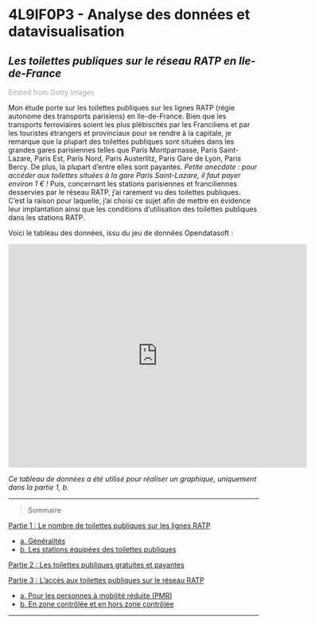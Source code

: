 # 4L9IF0P3 - Analyse des données et datavisualisation 

## ***Les toilettes publiques sur le réseau RATP en Ile-de-France***

<a id='QJcJFYwxS3xuOZIgKlKHcQ' class='gie-single' href='http://www.gettyimages.fr/detail/1141028370' target='_blank' style='color:#a7a7a7;text-decoration:none;font-weight:normal !important;border:none;display:inline-block;'>Embed from Getty Images</a><script>window.gie=window.gie||function(c){(gie.q=gie.q||[]).push(c)};gie(function(){gie.widgets.load({id:'QJcJFYwxS3xuOZIgKlKHcQ',sig:'HH49EFkrknVqoaQUGcP6C2BBmTgpfCOzie6ZvRx49qM=',w:'497px',h:'347px',items:'1141028370',caption: true ,tld:'fr',is360: false })});</script><script src='//embed-cdn.gettyimages.com/widgets.js' charset='utf-8' async></script>

Mon étude porte sur les toilettes publiques sur les lignes RATP (régie autonome des transports parisiens) en Ile-de-France. Bien que les transports ferroviaires soient les plus plébiscités par les Franciliens et par les touristes étrangers et provinciaux pour se rendre à la capitale, je remarque que la plupart des toilettes publiques sont situées dans les grandes gares parisiennes telles que Paris Montparnasse, Paris Saint-Lazare, Paris Est, Paris Nord, Paris Austerlitz, Paris Gare de Lyon, Paris Bercy. De plus, la plupart d’entre elles sont payantes. *Petite anecdote : pour accéder aux toilettes situées à la gare Paris Saint-Lazare, il faut payer environ 1 € !* 
Puis, concernant les stations parisiennes et franciliennes desservies par le réseau RATP, j’ai rarement vu des toilettes publiques. 
C’est la raison pour laquelle, j’ai choisi ce sujet afin de mettre en évidence leur implantation ainsi que les conditions d’utilisation des toilettes publiques dans les stations RATP.

Voici le tableau des données, issu du jeu de données Opendatasoft : 

<iframe src="https://data.opendatasoft.com/explore/embed/dataset/sanitaires-reseau-ratp@dataratp/table/?&static=false&datasetcard=true" width="600" height="450" frameborder="0"></iframe>

*Ce tableau de données a été utilisé pour réaliser un graphique, uniquement dans la partie 1, b.* 

---------------------------------------------------------

> Sommaire 

[Partie 1 : Le nombre de toilettes publiques sur les lignes RATP](partie1A.md) 
   * [a. Généralités](partie1A.md)
   * [b. Les stations équipées des toilettes publiques](partie1B.md) 

[Partie 2 : Les toilettes publiques gratuites et payantes](partie2.md)

[Partie 3 : L’accès aux toilettes publiques sur le réseau RATP](partie3A.md)
   * [a. Pour les personnes à mobilité réduite (PMR)](partie3A.md)
   * [b. En zone contrôlée et en hors zone contrôlée](partie3B.md)

___________________________________________________________

 
